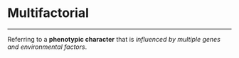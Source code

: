 # Multifactorial
---
Referring to a **phenotypic character** that is *influenced by multiple genes and environmental factors*.
